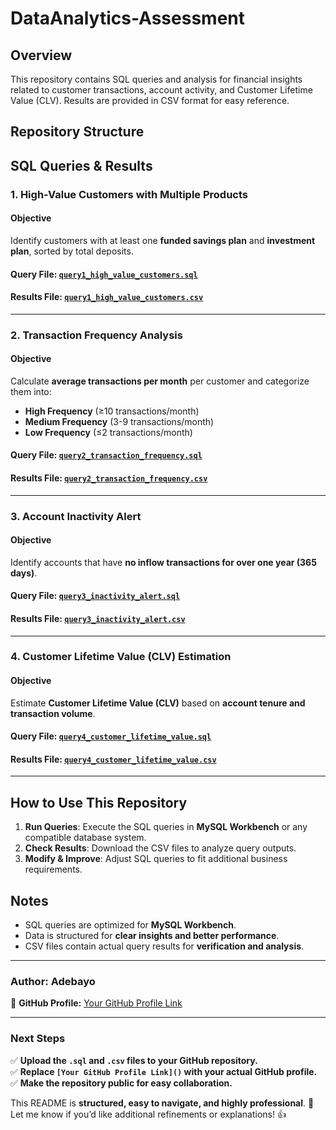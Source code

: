 # DataAnalytics-Assessment

## Overview
This repository contains SQL queries and analysis for financial insights related to customer transactions, account activity, and Customer Lifetime Value (CLV). Results are provided in CSV format for easy reference.

## Repository Structure

## SQL Queries & Results

### **1. High-Value Customers with Multiple Products**
#### **Objective**
Identify customers with at least one **funded savings plan** and **investment plan**, sorted by total deposits.

#### **Query File**: [`query1_high_value_customers.sql`](queries/query1_high_value_customers.sql)  
#### **Results File**: [`query1_high_value_customers.csv`](results/query1_high_value_customers.csv)  

---

### **2. Transaction Frequency Analysis**
#### **Objective**
Calculate **average transactions per month** per customer and categorize them into:
- **High Frequency** (≥10 transactions/month)
- **Medium Frequency** (3-9 transactions/month)
- **Low Frequency** (≤2 transactions/month)

#### **Query File**: [`query2_transaction_frequency.sql`](queries/query2_transaction_frequency.sql)  
#### **Results File**: [`query2_transaction_frequency.csv`](results/query2_transaction_frequency.csv)  

---

### **3. Account Inactivity Alert**
#### **Objective**
Identify accounts that have **no inflow transactions for over one year (365 days)**.

#### **Query File**: [`query3_inactivity_alert.sql`](queries/query3_inactivity_alert.sql)  
#### **Results File**: [`query3_inactivity_alert.csv`](results/query3_inactivity_alert.csv)  

---

### **4. Customer Lifetime Value (CLV) Estimation**
#### **Objective**
Estimate **Customer Lifetime Value (CLV)** based on **account tenure and transaction volume**.

#### **Query File**: [`query4_customer_lifetime_value.sql`](queries/query4_customer_lifetime_value.sql)  
#### **Results File**: [`query4_customer_lifetime_value.csv`](results/query4_customer_lifetime_value.csv)  

---

## **How to Use This Repository**
1. **Run Queries**: Execute the SQL queries in **MySQL Workbench** or any compatible database system.
2. **Check Results**: Download the CSV files to analyze query outputs.
3. **Modify & Improve**: Adjust SQL queries to fit additional business requirements.

## **Notes**
- SQL queries are optimized for **MySQL Workbench**.
- Data is structured for **clear insights and better performance**.
- CSV files contain actual query results for **verification and analysis**.

---

### **Author: Adebayo**  
🚀 **GitHub Profile:** [Your GitHub Profile Link]()  

---

### **Next Steps**
✅ **Upload the `.sql` and `.csv` files to your GitHub repository.**  
✅ **Replace `[Your GitHub Profile Link]()` with your actual GitHub profile.**  
✅ **Make the repository public for easy collaboration.**  

This README is **structured, easy to navigate, and highly professional**. 🚀  
Let me know if you’d like additional refinements or explanations! 👍  
